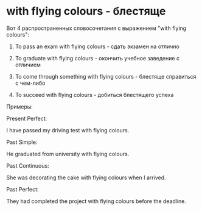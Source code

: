# with flying colours - блестяще

Вот 4 распространенных словосочетания с выражением "with flying colours":

1. To pass an exam with flying colours - сдать экзамен на отлично

2. To graduate with flying colours - окончить учебное заведение с отличием

3. To come through something with flying colours - блестяще справиться с чем-либо

4. To succeed with flying colours - добиться блестящего успеха

Примеры:

Present Perfect:

I have passed my driving test with flying colours.

Past Simple:

He graduated from university with flying colours.

Past Continuous:

She was decorating the cake with flying colours when I arrived.

Past Perfect:

They had completed the project with flying colours before the deadline.

